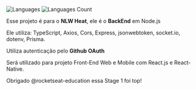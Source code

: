 ![Languages](https://img.shields.io/github/languages/top/nilsonsierota/node_heat)
![Languages Count](https://img.shields.io/github/languages/count/nilsonsierota/node_heat)

Esse projeto é para o **NLW Heat**, ele é o **BackEnd** em Node.js

Ele utiliza:
  TypeScript, 
  Axios, 
  Cors, 
  Express, 
  jsonwebtoken, 
  socket.io, 
  dotenv, 
  Prisma.

Utiliza autenticação pelo **Github OAuth**

Será utilizado para projeto Front-End Web e Mobile com React.js e React-Native.

Obrigado @rocketseat-education essa Stage 1 foi top!
